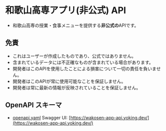 # 和歌山高専アプリ(非公式) API
- 和歌山高専の授業・食事メニューを提供する**非公式の**APIです。
## 免責
- これはユーザーが作成したものであり、公式ではありません。
- 含まれているデータには不正確なものが含まれている場合があります。
- 開発者はこのAPIを使用したことによる損害について一切の責任を負いません。
- 開発者はこのAPIが常に使用可能なことを保証しません。
- 開発者は常に最新の情報が反映されていることを保証しません。
## OpenAPI スキーマ
- [openapi.yaml](openapi.yaml)
Swagger UI: [https://wakosen-app-api.yoking.dev/](https://wakosen-app-api.yoking.dev/)